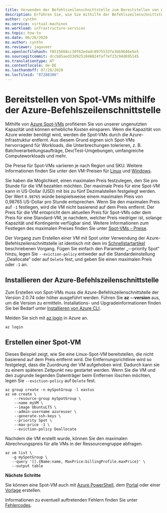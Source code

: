```yaml
---
title: Verwenden der Befehlszeilenschnittstelle zum Bereitstellen von Azure Spot-VMs
description: Erfahren Sie, wie Sie mithilfe der Befehlszeilenschnittstelle Azure Spot-VMs bereitstellen, um Kosten zu sparen.
author: cynthn
ms.service: virtual-machines
ms.workload: infrastructure-services
ms.topic: how-to
ms.date: 06/26/2020
ms.author: cynthn
ms.reviewer: jagaveer
ms.openlocfilehash: f8515668cc30f62edadc0975533fe3bb9646e5e5
ms.sourcegitcommit: dccb85aed33d9251048024faf7ef23c94d695145
ms.translationtype: HT
ms.contentlocale: de-DE
ms.lasthandoff: 07/28/2020
ms.locfileid: "87288386"
---
```

# <a name="deploy-spot-vms-using-the-azure-cli"></a>Bereitstellen von Spot-VMs mithilfe der Azure-Befehlszeilenschnittstelle

Mithilfe von [Azure Spot-VMs](spot-vms.md) profitieren Sie von unserer ungenutzten Kapazität und können erhebliche Kosten einsparen. Wenn die Kapazität von Azure wieder benötigt wird, werden die Spot-VMs durch die Azure-Infrastruktur entfernt. Aus diesem Grund eignen sich Spot-VMs hervorragend für Workloads, die Unterbrechungen tolerieren, z. B. Batchverarbeitungsaufträge, Dev/Test-Umgebungen, umfangreiche Computeworkloads und mehr.

Die Preise für Spot-VMs variieren je nach Region und SKU. Weitere Informationen finden Sie unter den VM-Preisen für [Linux](https://azure.microsoft.com/pricing/details/virtual-machines/linux/) und [Windows](https://azure.microsoft.com/pricing/details/virtual-machines/windows/). 

Sie haben die Möglichkeit, einen maximalen Preis festzulegen, den Sie pro Stunde für die VM bezahlen möchten. Der maximale Preis für eine Spot-VM kann in US-Dollar (USD) mit bis zu fünf Dezimalstellen festgelegt werden. Der Wert `0.98765` würde beispielsweise einem maximalen Preis von 0,98765 US-Dollar pro Stunde entsprechen. Wenn Sie den maximalen Preis auf `-1` festlegen, wird die VM nicht basierend auf dem Preis entfernt. Der Preis für die VM entspricht dem aktuellen Preis für Spot-VMs oder dem Preis für eine Standard-VM, je nachdem, welcher Preis niedriger ist, solange Kapazität und Kontingente verfügbar sind. Weitere Informationen zum Festlegen des maximalen Preises finden Sie unter [Spot-VMs – Preise](spot-vms.md#pricing).

Der Vorgang zum Erstellen einer VM mit Spot unter Verwendung der Azure-Befehlszeilenschnittstelle ist identisch mit dem im [Schnellstartartikel](./quick-create-cli.md) beschriebenen Vorgang. Fügen Sie einfach den Parameter „--priority Spot“ hinzu, legen Sie `--eviction-policy` entweder auf die Standardeinstellung „Deallocate“ oder auf `Delete` fest, und geben Sie einen maximalen Preis oder `-1` an. 


## <a name="install-azure-cli"></a>Installieren der Azure-Befehlszeilenschnittstelle

Zum Erstellen von Spot-VMs muss die Azure-Befehlszeilenschnittstelle der Version 2.0.74 oder höher ausgeführt werden. Führen Sie **az --version** aus, um die Version zu ermitteln. Installations- und Upgradeinformationen finden Sie bei Bedarf unter [Installieren von Azure CLI](/cli/azure/install-azure-cli). 

Melden Sie sich mit [az login](/cli/azure/reference-index#az-login) in Azure an.

```azurecli
az login
```

## <a name="create-a-spot-vm"></a>Erstellen einer Spot-VM

Dieses Beispiel zeigt, wie Sie eine Linux-Spot-VM bereitstellen, die nicht basierend auf dem Preis entfernt wird. Die Entfernungsrichtlinie wird so festgelegt, dass die Zuordnung der VM aufgehoben wird. Dadurch kann sie zu einem späteren Zeitpunkt neu gestartet werden. Wenn Sie die VM und den zugrunde liegenden Datenträger beim Entfernen löschen möchten, legen Sie `--eviction-policy` auf `Delete` fest.

```azurecli
az group create -n mySpotGroup -l eastus
az vm create \
    --resource-group mySpotGroup \
    --name myVM \
    --image UbuntuLTS \
    --admin-username azureuser \
    --generate-ssh-keys \
    --priority Spot \
    --max-price -1 \
    --eviction-policy Deallocate
```



Nachdem die VM erstellt wurde, können Sie den maximalen Abrechnungspreis für alle VMs in der Ressourcengruppe abfragen.

```azurecli
az vm list \
   -g mySpotGroup \
   --query '[].{Name:name, MaxPrice:billingProfile.maxPrice}' \
   --output table
```

**Nächste Schritte**

Sie können eine Spot-VM auch mit [Azure PowerShell](../windows/spot-powershell.md), dem [Portal](../windows/spot-portal.md) oder einer [Vorlage](spot-template.md) erstellen.

Informationen zu eventuell auftretenden Fehlern finden Sie unter [Fehlercodes](../error-codes-spot.md?toc=%2fazure%2fvirtual-machines%2flinux%2ftoc.json).
